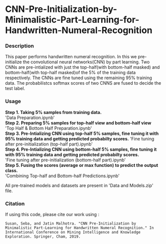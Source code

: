 # CNN-Pre-Initialization-by-Minimalistic-Part-Learning-for-Handwritten-Numeral-Recognition

### Description
This paper performs handwritten numeral recognition. In this we pre-initialize the convolutional neural networks(CNN) by part learning. Two CNNs are pre-intialized with just the top-half(with bottom-half masked) and bottom-half(with top-half masked)of the 5% of the training data respectively. The CNNs are fine tuned using the remaining 95% training data. The probabilistcs softmax scores of two CNNS are fused to decide the test label.

### Usage

**Step 1. Taking 5% samples from training data.**   
'Data Preparation.ipynb'   
**Step 2. Preparing 5% samples for top-half view and bottom-half view**   
'Top Half & Bottom Half Preparation.ipynb'    
**Step 3. Pre-Intializing CNN using top-half 5% samples, fine tuning it with 95% training data and getting predicted probabilty scores.**     'Fine tuning after pre-initialization (top-half part).ipynb'   
**Step 4. Pre-Intializing CNN using bottom-half 5% samples, fine tuning it with 95% training data and getting predicted probabilty scores.**   
'Fine tuning after pre-initialization (bottom-half part).ipynb'   
**Step 5. Fusing the scores (average or max function) to predict the output class.**     
'Combining Top-half and Bottom-half Predictions.ipynb'     

All pre-trained models and datasets are present in 'Data and Models.zip' file.   
### Citation

If using this code, please cite our work using :

	Susan, Seba, and Jatin Malhotra. "CNN Pre-Initialization by Minimalistic Part-Learning for Handwritten Numeral Recognition." In International Conference on Mining Intelligence and Knowledge Exploration. Springer, Cham, 2019.
